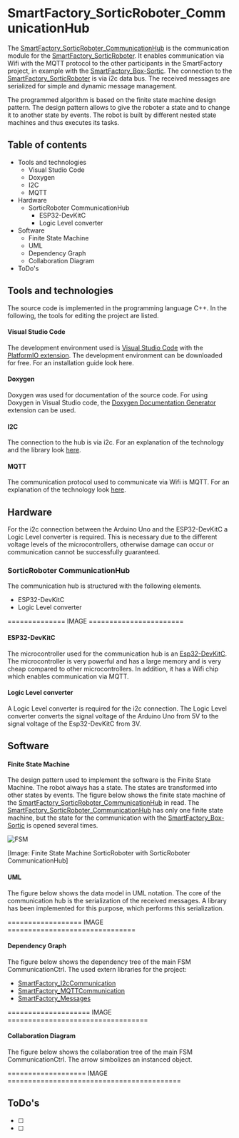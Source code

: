 # SmartFactory_SorticRoboter_CommunicationHub

The [SmartFactory_SorticRoboter_CommunicationHub](https://github.com/philipzellweger/SmartFactory_SorticRoboter_CommunicationHub) is the communication module for the [SmartFactory_SorticRoboter](https://github.com/philipzellweger/SmartFactory_SorticRoboter). It enables communication via Wifi with the MQTT protocol to the other participants in the SmartFactory project, in example with the [SmartFactory_Box-Sortic](https://github.com/LMazzole/SmartFactory_Box-Sortic). The connection to the [SmartFactory_SorticRoboter](https://github.com/philipzellweger/SmartFactory_SorticRoboter) is via i2c data bus. The received messages are serialized for simple and dynamic message management.

The programmed algorithm is based on the finite state machine design pattern. 
The design pattern allows to give the roboter a state and to change it to another state by events.
The robot is built by different nested state machines and thus executes its tasks.


## Table of contents

- Tools and technologies
   - Visual Studio Code
   - Doxygen
   - I2C
   - MQTT
- Hardware
   - SorticRoboter CommunicationHub
     - ESP32-DevKitC
     - Logic Level converter
- Software
   - Finite State Machine
   - UML
   - Dependency Graph
   - Collaboration Diagram
- ToDo's

## Tools and technologies

The source code is implemented in the programming language C++. In the following, the tools for editing the project are listed.

#### Visual Studio Code

The development environment used is [Visual Studio Code](https://code.visualstudio.com/) with the [PlatformIO extension](https://docs.platformio.org/en/latest/ide/vscode.html). The development environment can be downloaded for free. For an installation guide look here.  

#### Doxygen

Doxygen was used for documentation of the source code. For using Doxygen in Visual Studio code, the [Doxygen Documentation Generator](https://marketplace.visualstudio.com/items?itemName=cschlosser.doxdocgen) extension can be used.

#### I2C

The connection to the hub is via i2c. For an explanation of the technology and the library look [here](https://github.com/philipzellweger/SmartFactory_I2cCommunication).

#### MQTT

The communication protocol used to communicate via Wifi is MQTT. For an explanation of the technology look [here](https://github.com/philipzellweger/SmartFactory_MQTTCommunication).

## Hardware 

For the i2c connection between the Arduino Uno and the ESP32-DevKitC a Logic Level converter is required. This is necessary due to the different voltage levels of the microcontrollers, otherwise damage can occur or communication cannot be successfully guaranteed. 

### SorticRoboter CommunicationHub

The communication hub is structured with the following elements.
- ESP32-DevKitC
- Logic Level converter

============== IMAGE =======================

#### ESP32-DevKitC

The microcontroller used for the communication hub is an [Esp32-DevKitC](https://www.espressif.com/en/products/hardware/esp32-devkitc/overview). The microcontroller is very powerful and has a large memory and is very cheap compared to other microcontrollers. In addition, it has a Wifi chip which enables communication via MQTT.  

#### Logic Level converter

A Logic Level converter is required for the i2c connection. The Logic Level converter converts the signal voltage of the Arduino Uno from 5V to the signal voltage of the Esp32-DevKitC from 3V. 

## Software

#### Finite State Machine

The design pattern used to implement the software is the Finite State Machine. The robot always has a state. The states are transformed into other states by events. The figure below shows the finite state machine of the [SmartFactory_SorticRoboter_CommunicationHub](https://github.com/philipzellweger/SmartFactory_SorticRoboter_CommunicationHub) in read. The [SmartFactory_SorticRoboter_CommunicationHub](https://github.com/philipzellweger/SmartFactory_SorticRoboter_CommunicationHub) has only one finite state machine, but the state for the communication with the [SmartFactory_Box-Sortic](https://github.com/LMazzole/SmartFactory_Box-Sortic) is opened several times.

![FSM](https://github.com/philipzellweger/SmartFactory_SorticRoboter_CommunicationHub/blob/master/docs/FSM_MASTER.jpg)

[Image: Finite State Machine SorticRoboter with SorticRoboter CommunicationHub]

#### UML

The figure below shows the data model in UML notation. The core of the communication hub is the serialization of the received messages. A library has been implemented for this purpose, which performs this serialization.

================== IMAGE ===============================

#### Dependency Graph

The figure below shows the dependency tree of the main FSM CommunicationCtrl.
The used extern libraries for the project:
* [SmartFactory_I2cCommunication](https://github.com/philipzellweger/SmartFactory_I2cCommunication)
* [SmartFactory_MQTTCommunication](https://github.com/philipzellweger/SmartFactory_MQTTCommunication)
* [SmartFactory_Messages](https://github.com/philipzellweger/SmartFactory_Messages)


 ==================== IMAGE ==================================
 
 
 
#### Collaboration Diagram

The figure below shows the collaboration tree of the main FSM CommunicationCtrl. The arrow simbolizes an instanced object.

=================== IMAGE ==========================================

## ToDo's

- [ ]
- [ ]
